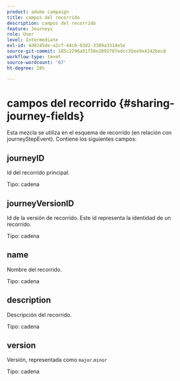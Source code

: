 ```yaml
---
product: adobe campaign
title: campos del recorrido
description: campos del recorrido
feature: Journeys
role: User
level: Intermediate
exl-id: 4d0245de-a2cf-44c6-93d2-3309a3314e5e
source-git-commit: 185c2296a51f58e2092787edcc35ee9e4242bec8
workflow-type: tm+mt
source-wordcount: '67'
ht-degree: 28%

---
```


# campos del recorrido {#sharing-journey-fields}

Esta mezcla se utiliza en el esquema de recorrido (en relación con journeyStepEvent). Contiene los siguientes campos:

## journeyID

Id del recorrido principal.

Tipo: cadena

## journeyVersionID

Id de la versión de recorrido. Este id representa la identidad de un recorrido.

Tipo: cadena

## name

Nombre del recorrido.

Tipo: cadena

## description

Descripción del recorrido.

Tipo: cadena

## version

Versión, representada como `major`.`minor`

Tipo: cadena
